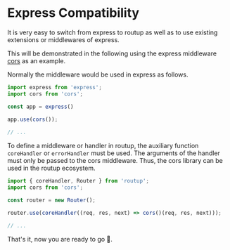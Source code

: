 # Express Compatibility

It is very easy to switch from express to routup as well as to use existing extensions or middlewares of express.

This will be demonstrated in the following using the express middleware 
[cors](https://www.npmjs.com/package/cors) as an example.

Normally the middleware would be used in express as follows.

```typescript
import express from 'express';
import cors from 'cors';

const app = express()
 
app.use(cors());

// ...
```

To define a middleware or handler in routup, the auxiliary function `coreHandler` or `errorHandler` must be used. 
The arguments of the handler must only be passed to the cors middleware. 
Thus, the cors library can be used in the routup ecosystem.

```typescript
import { coreHandler, Router } from 'routup';
import cors from 'cors';

const router = new Router();

router.use(coreHandler((req, res, next) => cors()(req, res, next)));

// ...
```

That's it, now you are ready to go :tada:.

